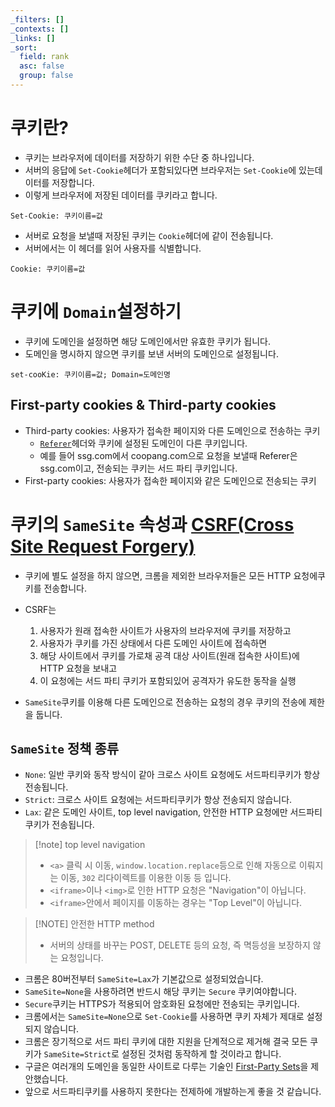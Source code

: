 ```yaml
---
_filters: []
_contexts: []
_links: []
_sort:
  field: rank
  asc: false
  group: false
---
```

# 쿠키란?
- 쿠키는 브라우저에 데이터를 저장하기 위한 수단 중 하나입니다.
- 서버의 응답에 `Set-Cookie`헤더가 포함되있다면 브라우저는 `Set-Cookie`에 있는데이터를 저장합니다.
- 이렇게 브라우저에 저장된 데이터를 쿠키라고 합니다.
```
Set-Cookie: 쿠키이름=값
```

- 서버로 요청을 보낼때 저장된 쿠키는 `Cookie`헤더에 같이 전송됩니다.
- 서버에서는 이 헤더를 읽어 사용자를 식별합니다.
```
Cookie: 쿠키이름=값
```
# 쿠키에 `Domain`설정하기
- 쿠키에 도메인을 설정하면 해당 도메인에서만 유효한 쿠키가 됩니다.
- 도메인을 명시하지 않으면 쿠키를 보낸 서버의 도메인으로 설정됩니다.
```
set-cooKie: 쿠키이름=값; Domain=도메인명
```
## First-party cookies & Third-party cookies
- Third-party cookies: 사용자가 접속한 페이지와 다른 도메인으로 전송하는 쿠키
	- [`Referer`](https://developer.mozilla.org/ko/docs/Web/HTTP/Headers/Referer)헤더와 쿠키에 설정된 도메인이 다른 쿠키입니다.
	- 예를 들어 ssg.com에서 coopang.com으로 요청을 보낼때 Referer은 ssg.com이고, 전송되는 쿠키는 서드 파티 쿠키입니다.
- First-party cookies: 사용자가 접속한 페이지와 같은 도메인으로 전송되는 쿠키
# 쿠키의 `SameSite` 속성과 [CSRF(Cross Site Request Forgery)](https://ko.wikipedia.org/wiki/%EC%82%AC%EC%9D%B4%ED%8A%B8_%EA%B0%84_%EC%9A%94%EC%B2%AD_%EC%9C%84%EC%A1%B0)
- 쿠키에 별도 설정을 하지 않으면, 크롬을 제외한 브라우저들은 모든 HTTP 요청에쿠키를 전송합니다.
- CSRF는 
	1. 사용자가 원래 접속한 사이트가 사용자의 브라우저에 쿠키를 저장하고 
	2. 사용자가 쿠키를 가진 상태에서 다른 도메인 사이트에 접속하면
	3. 해당 사이트에서 쿠키를 가로채 공격 대상 사이트(원래 접속한 사이트)에 HTTP 요청을 보내고
	4. 이 요청에는 서드 파티 쿠키가 포함되있어 공격자가 유도한 동작을 실행

- `SameSite`쿠키를 이용해 다른 도메인으로 전송하는 요청의 경우 쿠키의 전송에 제한을 둡니다.
## `SameSite` 정책 종류
- `None`: 일반 쿠키와 동작 방식이 같아 크로스 사이트 요청에도 서드파티쿠키가 항상 전송됩니다.
- `Strict`: 크로스 사이트 요청에는 서드파티쿠키가 항상 전송되지 않습니다.
- `Lax`: 같은 도메인 사이트, top level navigation, 안전한 HTTP 요청에만 서드파티쿠키가 전송됩니다.

> [!note] top level navigation
>- `<a>` 클릭 시 이동, `window.location.replace`등으로 인해 자동으로 이뤄지는 이동, `302` 리다이렉트를 이용한 이동 등 입니다. 
>- `<iframe>`이나 `<img>`로 인한 HTTP 요청은 "Navigation"이 아닙니다.
>- `<iframe>`안에서 페이지를 이동하는 경우는 "Top Level"이 아닙니다.

> [!NOTE] 안전한 HTTP method
> - 서버의 상태를 바꾸는 POST, DELETE 등의 요청, 즉 멱등성을 보장하지 않는 요청입니다.

- 크롬은 80버전부터 `SameSite=Lax`가 기본값으로 설정되었습니다.
- `SameSite=None`을 사용하려면 반드시 해당 쿠키는 `Secure` 쿠키여야합니다.
- `Secure`쿠키는 HTTPS가 적용되어 암호화된 요청에만 전송되는 쿠키입니다.
- 크롬에서는 `SameSite=None`으로 `Set-Cookie`를 사용하면 쿠키 자체가 제대로 설정되지 않습니다.
- 크롬은 장기적으로 서드 파티 쿠키에 대한 지원을 단계적으로 제거해 결국 모든 쿠키가 `SameSite=Strict`로 설정된 것처럼 동작하게 할 것이라고 합니다.
- 구글은 여러개의 도메인을 동일한 사이트로 다루는 기술인 [First-Party Sets](https://github.com/privacycg/first-party-sets)을 제안했습니다.
- 앞으로 서드파티쿠키를 사용하지 못한다는 전제하에 개발하는게 좋을 것 같습니다.
